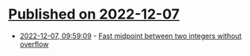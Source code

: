 # [Published on 2022-12-07](index.md)

* [2022-12-07, 09:59:09](https://news.ycombinator.com/item?id=33892564) - [Fast midpoint between two integers without overflow](https://lemire.me/blog/2022/12/06/fast-midpoint-between-two-integers-without-overflow/)
